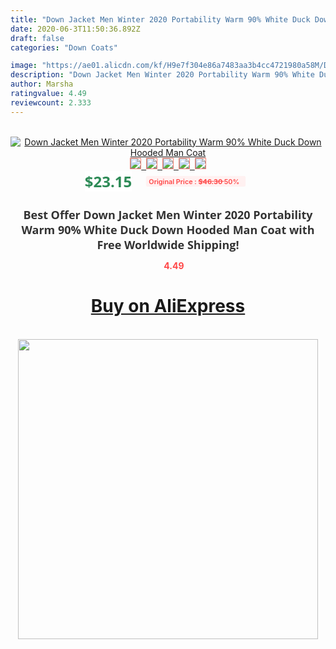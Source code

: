 ```yaml
---
title: "Down Jacket Men Winter 2020 Portability Warm 90% White Duck Down Hooded Man Coat"
date: 2020-06-3T11:50:36.892Z
draft: false
categories: "Down Coats"

image: "https://ae01.alicdn.com/kf/H9e7f304e86a7483aa3b4cc4721980a58M/Down-Jacket-Men-Winter-2020-Portability-Warm-90-White-Duck-Down-Hooded-Man-Coat.jpg"
description: "Down Jacket Men Winter 2020 Portability Warm 90% White Duck Down Hooded Man Coat"
author: Marsha
ratingvalue: 4.49
reviewcount: 2.333
---
```

<br>
<div style="text-align: center;">
<a href="https://s.click.aliexpress.com/e/_AWy5nn" target="_blank" rel="nofollow noopener noreferrer"><img alt="Down Jacket Men Winter 2020 Portability Warm 90% White Duck Down Hooded Man Coat" class="magnifier-image" src="https://ae01.alicdn.com/kf/H9e7f304e86a7483aa3b4cc4721980a58M/Down-Jacket-Men-Winter-2020-Portability-Warm-90-White-Duck-Down-Hooded-Man-Coat.jpg_640x640.jpg">
<br>
<img style="border:1px solid salmon" src="https://ae01.alicdn.com/kf/H9e7f304e86a7483aa3b4cc4721980a58M/Down-Jacket-Men-Winter-2020-Portability-Warm-90-White-Duck-Down-Hooded-Man-Coat.jpg_120x120.jpg">&nbsp;&nbsp;<img style="border:1px solid salmon" src="https://ae01.alicdn.com/kf/H4c4b2fc5e89a44fd9ef8a289e075d74cF/Down-Jacket-Men-Winter-2020-Portability-Warm-90-White-Duck-Down-Hooded-Man-Coat.jpg_120x120.jpg">&nbsp;&nbsp;<img style="border:1px solid salmon" src="_120x120.jpg">&nbsp;&nbsp;<img style="border:1px solid salmon" src="_120x120.jpg">&nbsp;&nbsp;<img style="border:1px solid salmon" src="https://ae01.alicdn.com/kf/H885c3123de2546d2be0ec708f4ed7a48H/Down-Jacket-Men-Winter-2020-Portability-Warm-90-White-Duck-Down-Hooded-Man-Coat.jpg_120x120.jpg"></a></div><br0>
<div style="text-align: center;"><span style="background-color: white; border: 0px; box-sizing: border-box; color: seagreen; display: inline-block; font-family: &quot;open sans&quot; , &quot;arial&quot; , &quot;helvetica&quot; , sans-serif , &quot;heiti&quot;; font-size: 24px; font-stretch: inherit; font-weight: 700; line-height: inherit; margin: 0px 10px 0px 0px; padding: 0px; vertical-align: middle;">$23.15 </span>
<span style="background: rgb(255 , 241 , 241); border-radius: 3px; border: 0px; box-sizing: border-box; color: #ff4747; display: inline-block; font-family: inherit; font-size: 12px; font-stretch: inherit; font-style: inherit; font-variant: inherit; font-weight: 600; line-height: inherit; margin: 0px; padding: 2px 5px; transform: scale(0.9); vertical-align: middle;">Original Price : <b style="text-decoration: line-through;">$46.30 </b> 50%&nbsp;&nbsp;</span></div>
<h1 style="color: #333333; display: inline-block; font-family: &quot;open sans&quot; , &quot;arial&quot; , &quot;helvetica&quot; , sans-serif , &quot;heiti&quot;; font-size: 18px; font-stretch: inherit; font-weight: 700; text-align: center;">Best Offer Down Jacket Men Winter 2020 Portability Warm 90% White Duck Down Hooded Man Coat with Free Worldwide Shipping!</h1>
<div style="color: #ff4747; text-align: center;">
<img src="https://4.bp.blogspot.com/-M0ZcTcb-5uY/XleCXlxnR4I/AAAAAAAAAEc/OrjgMkXV1oMQFaCRZj5HQwOCBcu3w1FegCPcBGAYYCw/s1600/star.png" style="height: 15px;">&nbsp;<b>4.49</b></div>
<div class="button_cont" align="center"><a class="buynow_a" href="https://s.click.aliexpress.com/e/_AWy5nn" target="_blank" rel="nofollow noopener noreferrer"><H1>Buy on AliExpress</H1></a></div><br>
<div class="separator" style="clear: both; text-align: center;">
<img src="https://lh3.googleusercontent.com/-pTy5HemUv9M/XlePHvY0dAI/AAAAAAAAAE4/0nX5iRUoIWY8eMW9Dpxeirr157OZliDIgCLcBGAsYHQ/s1600/badge.gif" width="480">
</div>

